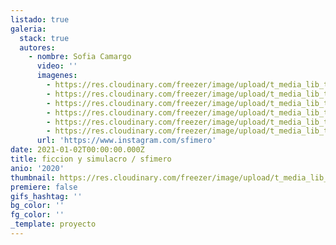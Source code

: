```yaml
---
listado: true
galeria:
  stack: true
  autores:
    - nombre: Sofia Camargo
      video: ''
      imagenes:
        - https://res.cloudinary.com/freezer/image/upload/t_media_lib_thumb/v1609616985/2021/1_2_sqejdn.jpg
        - https://res.cloudinary.com/freezer/image/upload/t_media_lib_thumb/v1609617788/2021/abuel__am0yqd.jpg
        - https://res.cloudinary.com/freezer/image/upload/t_media_lib_thumb/v1609617683/2021/2__rceuvg.jpg
        - https://res.cloudinary.com/freezer/image/upload/t_media_lib_thumb/v1609617573/2021/1_2_ndmbph.jpg
        - https://res.cloudinary.com/freezer/image/upload/t_media_lib_thumb/v1609617713/2021/_DSC7762_1___tn3nol.jpg
        - https://res.cloudinary.com/freezer/image/upload/t_media_lib_thumb/v1609617780/2021/DSC_7361__utdie3.jpg
      url: 'https://www.instagram.com/sfimero'
date: 2021-01-02T00:00:00.000Z
title: ficcion y simulacro / sfimero
anio: '2020'
thumbnail: https://res.cloudinary.com/freezer/image/upload/t_media_lib_thumb/v1609616985/2021/1_2_sqejdn.jpg
premiere: false
gifs_hashtag: ''
bg_color: ''
fg_color: ''
_template: proyecto
---
```


